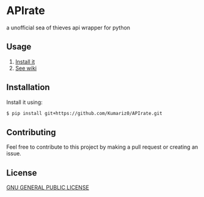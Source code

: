 # APIrate
a unofficial sea of thieves api wrapper for python


## Usage
1. [Install it][Installation]
2. [See wiki][wiki]

## Installation
Install it using:
```bash
$ pip install git+https://github.com/Kumariz0/APIrate.git
```


## Contributing
Feel free to contribute to this project by making a pull request or creating an issue.

## License
[GNU GENERAL PUBLIC LICENSE][license]

[Installation]: https://github.com/Kumariz0/APIrate#installation
[wiki]: https://github.com/Kumariz0/APIrate/wiki
[license]: https://github.com/Kumariz0/APIrate/blob/master/LICENSE